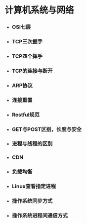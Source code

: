 # 计算机系统与网络

* ### OSI七层
* ### TCP三次握手
* ### TCP四个挥手
* ### TCP的连接与断开
* ### ARP协议
* ### 连接重置
* ### Restful规范
* ### GET与POST区别，长度与安全
* ### 进程与线程的区别
* ### CDN
* ### 负载均衡
* ### Linux查看指定进程
* ### 操作系统同步方式
* ### 操作系统进程间通信方式



